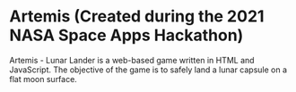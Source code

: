 # Artemis (Created during the 2021 NASA Space Apps Hackathon) 
Artemis - Lunar Lander is a web-based game written in HTML and JavaScript. The objective of the game is to safely land a lunar capsule on a flat moon surface.
